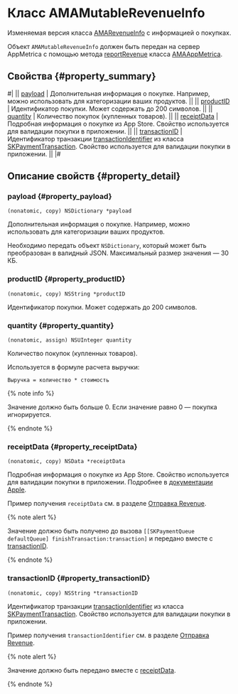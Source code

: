 # Класс AMAMutableRevenueInfo

Изменяемая версия класса [AMARevenueInfo](AMARevenueInfo.md) с информацией о покупках.

Объект `AMAMutableRevenueInfo` должен быть передан на сервер AppMetrica с помощью метода [reportRevenue](AMAAppMetrica.md#method_reportRevenue) класса [AMAAppMetrica](AMAAppMetrica.md).

## Свойства {#property_summary}

#|
|| [payload](#property_payload) | Дополнительная информация о покупке. Например, можно использовать для категоризации ваших продуктов. ||
|| [productID](#property_productID) | Идентификатор покупки. Может содержать до 200 символов. ||
|| [quantity](#property_quantity) | Количество покупок (купленных товаров). ||
|| [receiptData](#property_receiptData) | Подробная информация о покупке из App Store. Свойство используется для валидации покупки в приложении. ||
|| [transactionID](#property_transactionID) | Идентификатор транзакции [transactionIdentifier](https://developer.apple.com/documentation/storekit/skpaymenttransaction/1411288-transactionidentifier) из класса [SKPaymentTransaction](https://developer.apple.com/documentation/storekit/skpaymenttransaction). Свойство используется для валидации покупки в приложении. ||
|#

## Описание свойств {#property_detail}

### payload {#property_payload}

`(nonatomic, copy) NSDictionary *payload`

Дополнительная информация о покупке. Например, можно использовать для категоризации ваших продуктов.

Необходимо передать объект `NSDictionary`, который может быть преобразован в валидный JSON. Максимальный размер значения — 30 КБ.

### productID {#property_productID}

`(nonatomic, copy) NSString *productID`

Идентификатор покупки. Может содержать до 200 символов.

### quantity {#property_quantity}

`(nonatomic, assign) NSUInteger quantity`

Количество покупок (купленных товаров).

Используется в формуле расчета выручки:

```
Выручка = количество * стоимость
```

{% note info %}

Значение должно быть больше 0. Если значение равно 0 — покупка игнорируется.

{% endnote %}

### receiptData {#property_receiptData}

`(nonatomic, copy) NSData *receiptData`

Подробная информация о покупке из App Store. Свойство используется для валидации покупки в приложении. Подробнее в [документации Apple](https://developer.apple.com/library/content/releasenotes/General/ValidateAppStoreReceipt/Chapters/ValidateRemotely.html).

Пример получения `receiptData` см. в разделе [Отправка Revenue](../ios-operations.md#send-revenue).

{% note alert %}

Значение должно быть получено до вызова `[[SKPaymentQueue defaultQueue] finishTransaction:transaction]` и передано вместе с [transactionID](#property_transactionID).

{% endnote %}

### transactionID {#property_transactionID}

`(nonatomic, copy) NSString *transactionID`

Идентификатор транзакции [transactionIdentifier](https://developer.apple.com/documentation/storekit/skpaymenttransaction/1411288-transactionidentifier) из класса [SKPaymentTransaction](https://developer.apple.com/documentation/storekit/skpaymenttransaction). Свойство используется для валидации покупки в приложении.

Пример получения `transactionIdentifier` см. в разделе [Отправка Revenue](../ios-operations.md#send-revenue).

{% note alert %}

Значение должно быть передано вместе с [receiptData](#property_receiptData).

{% endnote %}

